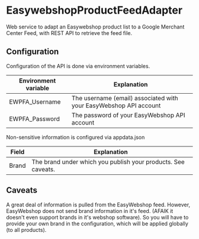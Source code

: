 # EasywebshopProductFeedAdapter
Web service to adapt an Easywebshop product list to a Google Merchant Center Feed, with REST API to retrieve the feed file.

## Configuration
Configuration of the API is done via environment variables.

| Environment variable | Explanation |
| ------ | ------ |
| EWPFA_Username | The username (email) associated with your EasyWebshop API account |
| EWPFA_Password | The password of your EasyWebshop API account |

Non-sensitive information is configured via appdata.json

| Field | Explanation |
| ------ | ------ |
| Brand | The brand under which you publish your products. See caveats. |

## Caveats
A great deal of information is pulled from the EasyWebshop feed. However, EasyWebshop does not send brand information in it's feed. (AFAIK it doesn't even support brands in it's webshop software). So you will have to provide your own brand in the configuration, which will be applied globally (to all products).
